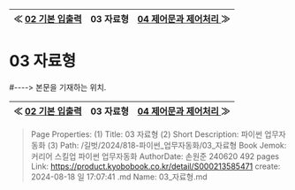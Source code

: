 
| ≪ [ 02 기본 입출력 ](/길벗/2024/818-파이썬_업무자동화/02_기본_입출력) | 03 자료형 | [ 04 제어문과 제어처리 ](/길벗/2024/818-파이썬_업무자동화/04_제어문과_제어처리) ≫ |
|:----:|:----:|:----:|

# 03 자료형
#----> 본문을 기재하는 위치.



| ≪ [ 02 기본 입출력 ](/길벗/2024/818-파이썬_업무자동화/02_기본_입출력) | 03 자료형 | [ 04 제어문과 제어처리 ](/길벗/2024/818-파이썬_업무자동화/04_제어문과_제어처리) ≫ |
|:----:|:----:|:----:|

> Page Properties:
> (1) Title: 03 자료형
> (2) Short Description: 파이썬 업무자동화
> (3) Path: /길벗/2024/818-파이썬_업무자동화/03_자료형
> Book Jemok: 커리어 스킬업 파이썬 업무자동화
> AuthorDate: 손원준 240620 492 pages
> Link: https://product.kyobobook.co.kr/detail/S000213585471
> create: 2024-08-18 일 17:07:41
> .md Name: 03_자료형.md

